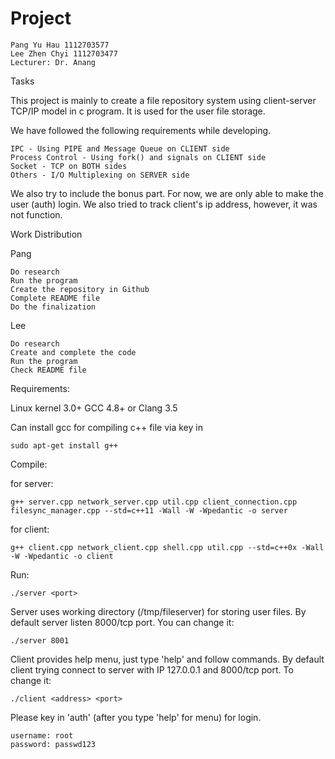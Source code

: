 # Project



    Pang Yu Hau 1112703577
    Lee Zhen Chyi 1112703477
    Lecturer: Dr. Anang

Tasks

This project is mainly to create a file repository system using client-server TCP/IP model in c program. It is used for the user file storage.

We have followed the following requirements while developing.

    IPC - Using PIPE and Message Queue on CLIENT side
    Process Control - Using fork() and signals on CLIENT side
    Socket - TCP on BOTH sides
    Others - I/O Multiplexing on SERVER side


We also try to include the bonus part. For now, we are only able to make the user (auth) login. We also tried to track client's ip address, however, it was not function.

Work Distribution

Pang

    Do research
    Run the program
    Create the repository in Github
    Complete README file
    Do the finalization

Lee

    Do research
    Create and complete the code
    Run the program
    Check README file

Requirements:

Linux kernel 3.0+
GCC 4.8+ or Clang 3.5

Can install gcc for compiling c++ file via key in 

    sudo apt-get install g++

Compile:

for server:

    g++ server.cpp network_server.cpp util.cpp client_connection.cpp filesync_manager.cpp --std=c++11 -Wall -W -Wpedantic -o server


for client:

    g++ client.cpp network_client.cpp shell.cpp util.cpp --std=c++0x -Wall -W -Wpedantic -o client


Run:

    ./server <port>

Server uses working directory (/tmp/fileserver) for storing user files.
By default server listen 8000/tcp port. You can change it:

    ./server 8001


Client provides help menu, just type 'help' and follow commands.
By default client trying connect to server with IP 127.0.0.1 and 8000/tcp port.
To change it:

    ./client <address> <port>


Please key in 'auth' (after you type 'help' for menu) for login.

    username: root
    password: passwd123
